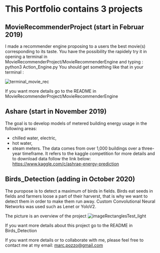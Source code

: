# This Portfolio contains 3 projects


## MovieRecommenderProject (start in Februar 2019)

I made a recommender engine proposing to a users the best movie(s) corresponding to its taste.
You have the possibility the rapidely try it in opening a terminal in MovieRecommenderProject/MovieRecommenderEngine and typing :
python3 Action_Engine.py
You should get something like that in your terminal :

![terminal_movie_rec](https://user-images.githubusercontent.com/30336936/95454953-6a091f00-096d-11eb-90a7-ab87f96edf75.png)

If you want more details go to the README in MovieRecommenderProject/MovieRecommenderEngine


## Ashare (start in November 2019)

The goal is to develop  models of metered building energy usage in the following areas: 
- chilled water, electric, 
- hot water,  
- steam meters. The data comes from over 1,000 buildings over a three-year timeframe.
It refers to the kaggle competition for more details and to download data follow the link below: 
https://www.kaggle.com/c/ashrae-energy-prediction




## Birds_Detection (adding in October 2020)

The puropose is to detect a maximum of birds in fields.
Birds eat seeds in fields and farmers loose a part of their harverst, that is why we want to detect them in order to make them run away.
Custom Convolutional Neural Networks was used such as Lenet or YoloV2.  

The picture is an overview of the project 
![imageRectanglesTest_light](https://user-images.githubusercontent.com/30336936/95189697-7c992200-07ce-11eb-9201-d5c96e27b020.jpg)

If you want more details about this project go to the README in Birds_Detection

If you want more details or to collaborate with me, please feel free to contact me at my email:
marc.pozzo@gmail.com
